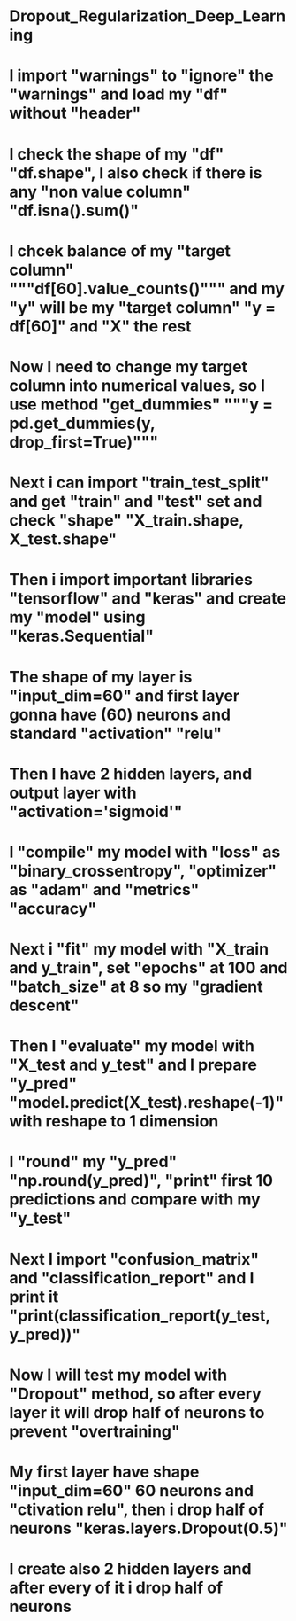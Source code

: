 # Dropout_Regularization_Deep_Learning
# I import "warnings" to "ignore" the  "warnings" and load my "df" without "header"
# I check the shape of my "df" "df.shape", I also check if there is any "non value column" "df.isna().sum()"
# I chcek balance of my "target column" """df[60].value_counts()""" and my "y" will be my "target column"  "y = df[60]" and "X" the rest
# Now I need to change my target column into numerical values, so I use method "get_dummies" """y = pd.get_dummies(y, drop_first=True)"""
# Next i can import "train_test_split" and get "train" and "test" set and check "shape" "X_train.shape, X_test.shape"
# Then i import important libraries "tensorflow" and "keras" and create my "model" using "keras.Sequential"
# The shape of my layer is "input_dim=60" and first layer gonna have (60) neurons and standard "activation" "relu"
# Then I have 2 hidden layers, and output layer with "activation='sigmoid'" 
# I "compile" my model with "loss" as "binary_crossentropy", "optimizer" as "adam" and "metrics" "accuracy"
# Next i "fit" my model with "X_train and y_train", set "epochs" at 100 and "batch_size" at 8 so my "gradient descent"
# Then I "evaluate" my model with "X_test and y_test" and I prepare "y_pred" "model.predict(X_test).reshape(-1)" with reshape to 1 dimension
# I "round" my "y_pred" "np.round(y_pred)", "print" first 10 predictions and compare with my "y_test"
# Next I import "confusion_matrix" and "classification_report" and I print it "print(classification_report(y_test, y_pred))"
# Now I will test my model with "Dropout" method, so after every layer it will drop half of neurons to prevent "overtraining"
# My first layer have shape "input_dim=60" 60 neurons and "ctivation relu", then i drop half of neurons "keras.layers.Dropout(0.5)"
# I create also 2 hidden layers and after every of it i drop half of neurons 
